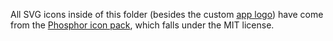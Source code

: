 All SVG icons inside of this folder (besides the custom [app logo](./logo.svg)) have come from the [Phosphor icon pack](https://phosphoricons.com/), which falls under the MIT license.
